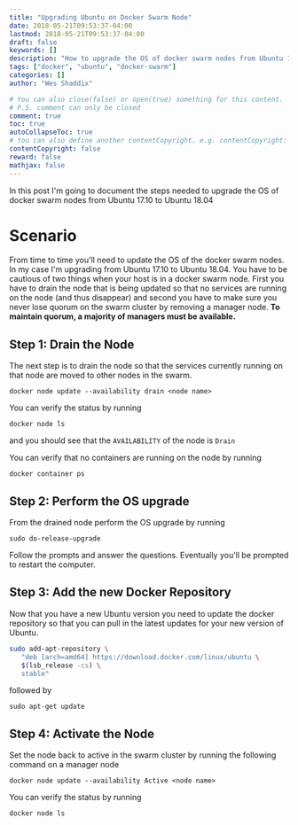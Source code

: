 ```yaml
---
title: "Upgrading Ubuntu on Docker Swarm Node"
date: 2018-05-21T09:53:37-04:00
lastmod: 2018-05-21T09:53:37-04:00
draft: false
keywords: []
description: "How to upgrade the OS of docker swarm nodes from Ubuntu 17.10 to Ubuntu 18.04"
tags: ["docker", "ubuntu", "docker-swarm"]
categories: []
author: "Wes Shaddix"

# You can also close(false) or open(true) something for this content.
# P.S. comment can only be closed
comment: true
toc: true
autoCollapseToc: true
# You can also define another contentCopyright. e.g. contentCopyright: "This is another copyright."
contentCopyright: false
reward: false
mathjax: false
---
```

In this post I'm going to document the steps needed to upgrade the OS of docker swarm nodes from Ubuntu 17.10 to Ubuntu 18.04
<!--more-->
# Scenario
From time to time you'll need to update the OS of the docker swarm nodes. In my case I'm upgrading from Ubuntu 17.10 to Ubuntu 18.04. You have to be cautious of two things when your host is in a docker swarm node. First you have to drain the node that is being updated so that no services are running on the node (and thus disappear) and second you have to make sure you never lose quorum on the swarm cluster by removing a manager node. **To maintain quorum, a majority of managers must be available.**

## Step 1: Drain the Node
The next step is to drain the node so that the services currently running on that node are moved to other nodes in the swarm.

`docker node update --availability drain <node name>`

You can verify the status by running

`docker node ls`

and you should see that the `AVAILABILITY` of the node is `Drain`

You can verify that no containers are running on the node by running

`docker container ps`

## Step 2: Perform the OS upgrade
From the drained node perform the OS upgrade by running

`sudo do-release-upgrade`

Follow the prompts and answer the questions. Eventually you'll be prompted to restart the computer.

## Step 3: Add the new Docker Repository
Now that you have a new Ubuntu version you need to update the docker repository so that you can pull in the latest updates for your new version of Ubuntu.

``` bash
sudo add-apt-repository \
   "deb [arch=amd64] https://download.docker.com/linux/ubuntu \
   $(lsb_release -cs) \
   stable"
```

followed by

`sudo apt-get update`

## Step 4: Activate the Node
Set the node back to active in the swarm cluster by running the following command on a manager node

`docker node update --availability Active <node name>`

You can verify the status by running

`docker node ls`
